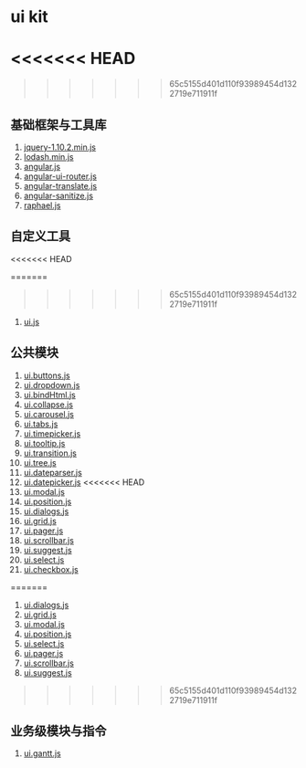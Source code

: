 # ui kit

<<<<<<< HEAD
=======

>>>>>>> 65c5155d401d110f93989454d1322719e711911f
## 基础框架与工具库

  1. [jquery-1.10.2.min.js](https://rawgit.com/Marshane/UI-PRO/master/lab/jquery-1.10.2.min.js)
  1. [lodash.min.js](https://rawgit.com/Marshane/UI-PRO/master/lab/lodash.min.js)
  1. [angular.js](https://rawgit.com/Marshane/UI-PRO/master/lab/angular.js)
  1. [angular-ui-router.js](https://rawgit.com/Marshane/UI-PRO/master/lab/angular-ui-router.js)
  1. [angular-translate.js](https://rawgit.com/Marshane/UI-PRO/master/lab/angular-translate.js)
  1. [angular-sanitize.js](https://rawgit.com/Marshane/UI-PRO/master/lab/angular-sanitize.js)
  1. [raphael.js](https://rawgit.com/Marshane/UI-PRO/master/lab/raphael.js)

## 自定义工具
<<<<<<< HEAD

=======
>>>>>>> 65c5155d401d110f93989454d1322719e711911f
  1. [ui.js](https://rawgit.com/Marshane/UI-PRO/master/lab/ui.js)
  
## 公共模块

  1. [ui.buttons.js](https://rawgit.com/Marshane/UI-PRO/master/lab/ui.buttons.js)
  1. [ui.dropdown.js](https://rawgit.com/Marshane/UI-PRO/master/lab/ui.dropdown.js)
  1. [ui.bindHtml.js](https://rawgit.com/Marshane/UI-PRO/master/lab/ui.bindHtml.js)
  1. [ui.collapse.js](https://rawgit.com/Marshane/UI-PRO/master/lab/ui.collapse.js)
  1. [ui.carousel.js](https://rawgit.com/Marshane/UI-PRO/master/lab/ui.carousel.js)
  1. [ui.tabs.js](https://rawgit.com/Marshane/UI-PRO/master/lab/ui.tabs.js)
  1. [ui.timepicker.js](https://rawgit.com/Marshane/UI-PRO/master/lab/ui.timepicker.js)
  1. [ui.tooltip.js](https://rawgit.com/Marshane/UI-PRO/master/lab/ui.tooltip.js)
  1. [ui.transition.js](https://rawgit.com/Marshane/UI-PRO/master/lab/ui.transition.js)
  1. [ui.tree.js](https://rawgit.com/Marshane/UI-PRO/master/lab/ui.tree.js)
  1. [ui.dateparser.js](https://rawgit.com/Marshane/UI-PRO/master/lab/ui.dateparser.js)
  1. [ui.datepicker.js](https://rawgit.com/Marshane/UI-PRO/master/lab/ui.datepicker.js)
<<<<<<< HEAD
  1. [ui.modal.js](https://rawgit.com/Marshane/UI-PRO/master/lab/ui.modal.js)
  1. [ui.position.js](https://rawgit.com/Marshane/UI-PRO/master/lab/ui.position.js)
  1. [ui.dialogs.js](https://rawgit.com/Marshane/UI-PRO/master/lab/ui.dialogs.jss)
  1. [ui.grid.js](https://rawgit.com/Marshane/UI-PRO/master/lab/ui.grid.js)
  1. [ui.pager.js](https://rawgit.com/Marshane/UI-PRO/master/lab/ui.pager.js)
  1. [ui.scrollbar.js](https://rawgit.com/Marshane/UI-PRO/master/lab/ui.scrollbar.js)
  1. [ui.suggest.js](https://rawgit.com/Marshane/UI-PRO/master/lab/ui.suggest.js)
  1. [ui.select.js](https://rawgit.com/Marshane/UI-PRO/master/lab/ui.select.js)
  1. [ui.checkbox.js](https://rawgit.com/Marshane/UI-PRO/master/lab/ui.checkbox.js)

=======
  1. [ui.dialogs.js](https://rawgit.com/Marshane/UI-PRO/master/lab/ui.dialogs.jss)
  1. [ui.grid.js](https://rawgit.com/Marshane/UI-PRO/master/lab/ui.grid.js)
  1. [ui.modal.js](https://rawgit.com/Marshane/UI-PRO/master/lab/ui.modal.js)
  1. [ui.position.js](https://rawgit.com/Marshane/UI-PRO/master/lab/ui.position.js)
  1. [ui.select.js](https://rawgit.com/Marshane/UI-PRO/master/lab/ui.select.js)
  1. [ui.pager.js](https://rawgit.com/Marshane/UI-PRO/master/lab/ui.pager.js)
  1. [ui.scrollbar.js](https://rawgit.com/Marshane/UI-PRO/master/lab/ui.scrollbar.js)
  1. [ui.suggest.js](https://rawgit.com/Marshane/UI-PRO/master/lab/ui.suggest.js)
>>>>>>> 65c5155d401d110f93989454d1322719e711911f
  
## 业务级模块与指令
  1. [ui.gantt.js](https://rawgit.com/Marshane/UI-PRO/master/lab/ui.gantt.js)
